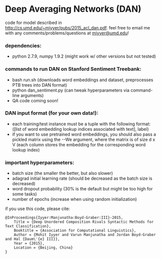 # Deep Averaging Networks (DAN)
code for model described in
<http://cs.umd.edu/~miyyer/pubs/2015_acl_dan.pdf>. 
feel free to email me with any comments/problems/questions at miyyer@umd.edu!

### dependencies: 
- python 2.7.9, numpy 1.9.2 (might work w/ other versions but not tested)

### commands to run DAN on Stanford Sentiment Treebank:
- bash run.sh (downloads word embeddings and dataset, preprocesses PTB trees into DAN format)
- python dan_sentiment.py (can tweak hyperparameters via command-line arguments)
- QA code coming soon!

### DAN input format (for your own data!):
- each training/test instance must be a tuple with the following format: ([list of word embedding lookup indices associated with text], label)
- if you want to use pretrained word embeddings, you should also pass a pickled matrix using the --We argument, where the matrix is of size d x V (each column stores the embedding for the corresponding word lookup index)

### important hyperparameters:
- batch size (the smaller the better, but also slower)
- adagrad initial learning rate (should be decreased as the batch size is decreased)
- word dropout probability (30% is the default but might be too high for some tasks)
- number of epochs (increase when using random initialization)

if you use this code, please cite:

    @InProceedings{Iyyer:Manjunatha:Boyd-Graber:III}-2015,
        Title = {Deep Unordered Composition Rivals Syntactic Methods for Text Classification},
        Booktitle = {Association for Computational Linguistics},
        Author = {Mohit Iyyer and Varun Manjunatha and Jordan Boyd-Graber and Hal {Daum\'{e} III}},
        Year = {2015},
        Location = {Beijing, China}
    }